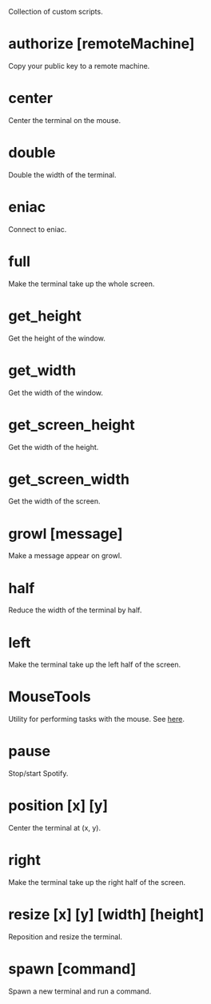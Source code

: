 
Collection of custom scripts. 

# authorize [remoteMachine]

Copy your public key to a remote machine.

# center

Center the terminal on the mouse.

# double

Double the width of the terminal.

# eniac

Connect to eniac.

# full

Make the terminal take up the whole screen.

# get_height

Get the height of the window.

# get_width

Get the width of the window.

# get_screen_height

Get the width of the height.

# get_screen_width

Get the width of the screen.

# growl [message]

Make a message appear on growl.

# half

Reduce the width of the terminal by half.

# left

Make the terminal take up the left half of the screen.

# MouseTools

Utility for performing tasks with the mouse. See [here](http://www.hamsoftengineering.com/codeSharing/MouseTools/MouseTools.html).

# pause

Stop/start Spotify.

# position [x] [y]

Center the terminal at (x, y).

# right

Make the terminal take up the right half of the screen.

# resize [x] [y] [width] [height]

Reposition and resize the terminal.

# spawn [command]

Spawn a new terminal and run a command.

